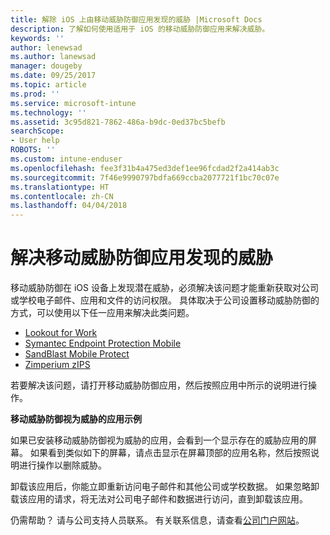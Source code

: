 ```yaml
---
title: 解除 iOS 上由移动威胁防御应用发现的威胁 |Microsoft Docs
description: 了解如何使用适用于 iOS 的移动威胁防御应用来解决威胁。
keywords: ''
author: lenewsad
ms.author: lanewsad
manager: dougeby
ms.date: 09/25/2017
ms.topic: article
ms.prod: ''
ms.service: microsoft-intune
ms.technology: ''
ms.assetid: 3c95d821-7862-486a-b9dc-0ed37bc5befb
searchScope:
- User help
ROBOTS: ''
ms.custom: intune-enduser
ms.openlocfilehash: fee3f31b4a475ed3def1ee96fcdad2f2a414ab3c
ms.sourcegitcommit: 7f46e9990797bdfa669ccba2077721f1bc70c07e
ms.translationtype: HT
ms.contentlocale: zh-CN
ms.lasthandoff: 04/04/2018
---
```

# <a name="resolve-a-threat-found-by-a-mobile-threat-defense-app"></a>解决移动威胁防御应用发现的威胁

移动威胁防御在 iOS 设备上发现潜在威胁，必须解决该问题才能重新获取对公司或学校电子邮件、应用和文件的访问权限。 具体取决于公司设置移动威胁防御的方式，可以使用以下任一应用来解决此类问题。


* [Lookout for Work](you-need-to-resolve-a-threat-found-by-lookout-for-work-ios.md)
* [Symantec Endpoint Protection Mobile](you-need-to-resolve-a-threat-found-by-skycure-ios.md)
* [SandBlast Mobile Protect](you-need-to-resolve-a-threat-found-by-checkpoint-ios.md)
* [Zimperium zIPS](you-need-to-resolve-a-threat-found-by-zips-ios.md)

若要解决该问题，请打开移动威胁防御应用，然后按照应用中所示的说明进行操作。

**移动威胁防御视为威胁的应用示例**

如果已安装移动威胁防御视为威胁的应用，会看到一个显示存在的威胁应用的屏幕。 如果看到类似如下的屏幕，请点击显示在屏幕顶部的应用名称，然后按照说明进行操作以删除威胁。

卸载该应用后，你能立即重新访问电子邮件和其他公司或学校数据。 如果忽略卸载该应用的请求，将无法对公司电子邮件和数据进行访问，直到卸载该应用。

仍需帮助？ 请与公司支持人员联系。 有关联系信息，请查看[公司门户网站](https://portal.manage.microsoft.com#HelpDeskDialog)。

